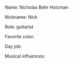 Name: Nicholas Behr Holcman

Nickname: Nick

Role: guitarist

Favorite color: 

Day job: 

Musical influences: 


